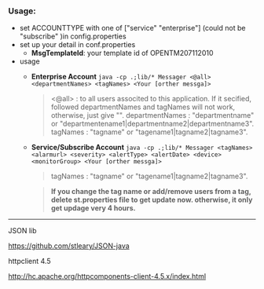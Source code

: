 ### Usage:

- set ACCOUNTTYPE with one of ["service" "enterprise"] \(could not be  "subscribe" \)in config.properties
- set up your detail in conf.properties
	- **MsgTemplateId**:  your template id of OPENTM207112010
- usage
	- __Enterprise Account__ `java -cp .;lib/* Messager <@all> <departmentNames> <tagNames> <Your [orther messga]>`
        
        > <@all> : to all users associted to this application. If it secified, followed departmentNames and tagNames will not work, otherwise, just give "".
        > departmentNames : "departmentname" or "departmentename1|departmentname2|departmentname3". 
        > tagNames : "tagname" or "tagename1|tagname2|tagname3". 
    
	- __Service/Subscribe Account__ `java -cp .;lib/* Messager <tagNames> <alarmurl> <severity> <alertType> <alertDate> <device> <monitorGroup> <Your [orther messga]>`
		
        > tagNames : "tagname" or "tagename1|tagname2|tagname3". 
        
        > __If you change the tag name or add/remove users from a tag, delete st.properties file to get update now. otherwise, it only get updage very 4 hours.__

---

JSON lib

https://github.com/stleary/JSON-java


httpclient 4.5

http://hc.apache.org/httpcomponents-client-4.5.x/index.html
